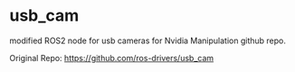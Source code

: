 # usb_cam
modified ROS2 node for usb cameras for Nvidia Manipulation github repo.

Original Repo: https://github.com/ros-drivers/usb_cam
